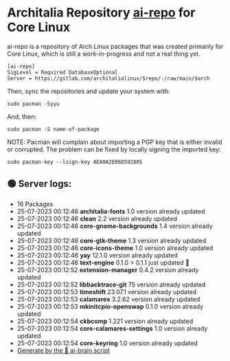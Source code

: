 # Architalia Repository [ai-repo](https://gitlab.com/architalialinux/ai-repo) for Core Linux

ai-repo is a repository of Arch Linux packages that was created primarily for Core Linux, which is still a work-in-progress and not a real thing yet.

```
[ai-repo]
SigLevel = Required DatabaseOptional
Server = https://gitlab.com/architalialinux/$repo/-/raw/main/$arch 
```

Then, sync the repositories and update your system with:

```
sudo pacman -Syyu
```

And, then:

```
sudo pacman -S name-of-package
```

NOTE: Pacman will complain about importing a PGP key that is either invalid or corrupted.  The problem can be fixed by locally signing the imported key:

```
sudo pacman-key --lsign-key AEA0A2E06D592805
```



## 🟢 Server logs:
- 16 Packages
- 25-07-2023 00:12:46 **architalia-fonts** 1.0 version already updated
- 25-07-2023 00:12:46 **clean** 2.2 version already updated
- 25-07-2023 00:12:46 **core-gnome-backgrounds** 1.4 version already updated
- 25-07-2023 00:12:46 **core-gtk-theme** 1.3 version already updated
- 25-07-2023 00:12:46 **core-icons-theme** 1.0 version already updated
- 25-07-2023 00:12:46 **yay** 12.1.0 version already updated
- 25-07-2023 00:12:46 **text-engine** 0.1.0 > 0.1.1 just updated 🔹
- 25-07-2023 00:12:52 **extension-manager** 0.4.2 version already updated
- 25-07-2023 00:12:52 **libbacktrace-git** 75 version already updated
- 25-07-2023 00:12:53 **timeshift** 23.07.1 version already updated
- 25-07-2023 00:12:53 **calamares** 3.2.62 version already updated
- 25-07-2023 00:12:53 **mkinitcpio-openswap** 0.1.0 version already updated
- 25-07-2023 00:12:54 **ckbcomp** 1.221 version already updated
- 25-07-2023 00:12:54 **core-calamares-settings** 1.0 version already updated
- 25-07-2023 00:12:54 **core-keyring** 1.0 version already updated
 - [Generate by the 🤖 ai-brain script](https://gitlab.com/architalialinux/ai-repo/-/blob/main/ai-brain)

